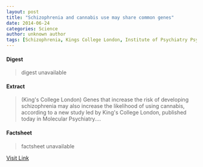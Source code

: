 ```yaml
---
layout: post
title: "Schizophrenia and cannabis use may share common genes"
date: 2014-06-24
categories: Science
author: unknown author
tags: [Schizophrenia, Kings College London, Institute of Psychiatry Psychology and Neuroscience, Cannabis (drug), Maudsley Hospital, Auditory hallucination, Health care, Health, Medicine, Medical specialties, Behavioural sciences, Psychiatry, Health sciences, Psychology, Clinical medicine, Mental health]
---
```



#### Digest
>digest unavailable

#### Extract
>(King's College London) Genes that increase the risk of developing schizophrenia may also increase the likelihood of using cannabis, according to a new study led by King's College London, published today in Molecular Psychiatry....

#### Factsheet
>factsheet unavailable

[Visit Link](http://www.eurekalert.org/pub_releases/2014-06/kcl-sac062314.php)


